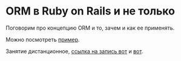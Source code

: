 # ORM в Ruby on Rails и не только

Поговорим про концепцию ORM и то, зачем и как ее применять.

Можно посмотреть [пример](./soCRUSator/README.md).

Занятие дистанционное, [ссылка на запись вот](https://cloud.mail.ru/public/2VBL/4VG9uKgQq) и [вот](https://cloud.mail.ru/public/5oyb/3bAnSdaNz).
